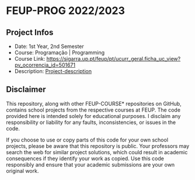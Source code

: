 # FEUP-PROG 2022/2023

## Project Infos

- Date: 1st Year, 2nd Semester
- Course: Programação | Programming
- Course Link: https://sigarra.up.pt/feup/pt/ucurr_geral.ficha_uc_view?pv_ocorrencia_id=501671
- Description: [Project-description](https://github.com/user-attachments/files/15968835/Project-description.pdf)
## Disclaimer
This repository, along with other FEUP-COURSE* repositories on GitHub, contains school projects from the respective courses at FEUP. The code provided here is intended solely for educational purposes. I disclaim any responsibility or liability for any faults, inconsistencies, or issues in the code.

If you choose to use or copy parts of this code for your own school projects, please be aware that this repository is public. Your professors may search the web for similar project solutions, which could result in academic consequences if they identify your work as copied. Use this code responsibly and ensure that your academic submissions are your own original work.

